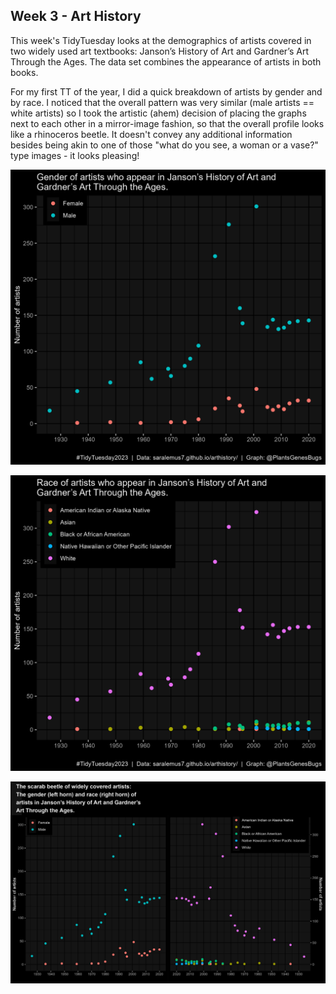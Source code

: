 ## Week 3 - Art History

This week's TidyTuesday looks at the demographics of artists covered in two widely used art textbooks: Janson’s History of Art and Gardner’s Art Through the Ages. The data set combines the appearance of artists in both books. 

For my first TT of the year, I did a quick breakdown of artists by gender and by race. I noticed that the overall pattern was very similar (male artists == white artists) so I took the artistic (ahem) decision of placing the graphs next to each other in a mirror-image fashion, so that the overall profile looks like a rhinoceros beetle. It doesn't convey any additional information besides being akin to one of those "what do you see, a woman or a vase?" type images - it looks pleasing!

![Image of a scatterplot graph showing the number of male and female artists in art text books between 1920 and 2020.Males always outnumber females. There is a large spike in male representation between 1985 and 2000 which creates an arc. This then drops back down to lower values. Female artist numbers steadily increase over time.](https://github.com/PlantsGenesBugs/TidyTuesday/blob/main/2023/week%203%20-%20artist%20demographics/genderArt.png)

![Image of a scatterplot graph showing the number of artists from different races in art text books between 1920 and 2020. White artists always outnumber all other races. There is a large spike in white representation between 1985 and 2000 which creates an arc. This then drops back down to lower values. Other races never count for more than 25 appearances in these textbooks in any year. The highest number of appearances for white artists is about 325 in 2002 or thereabouts.](https://github.com/PlantsGenesBugs/TidyTuesday/blob/main/2023/week%203%20-%20artist%20demographics/raceArt.png)

![A combined graph showing the two graphs together, but with the race plot inverted so that it runs in reverse chronological order. The two arcs created by the graphs looks like the antlers of a rhinoceros beetle.](https://github.com/PlantsGenesBugs/TidyTuesday/blob/main/2023/week%203%20-%20artist%20demographics/beetleArt.png)
